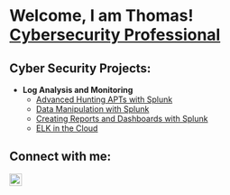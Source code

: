 <h1>Welcome, I am Thomas!<br/><a href="https://www.linkedin.com/in/thomaskischjr/">Cybersecurity Professional</a>

<h2>Cyber Security Projects:</h2>

- <b>Log Analysis and Monitoring</b>
  - [Advanced Hunting APTs with Splunk](https://github.com/tkisch7/Splunk_BOTS2)
  - [Data Manipulation with Splunk](https://github.com/tkisch7/Splunk_Data_Manipulation)
  - [Creating Reports and Dashboards with Splunk](https://github.com/tkisch7/Splunk_Reporting)
  - [ELK in the Cloud](https://github.com/tkisch7/Elk_Cloud)

<h2>Connect with me:</h2>

[<img align="left" alt="ThomasKischjr | LinkedIn" width="22px" src="https://cdn.jsdelivr.net/npm/simple-icons@v3/icons/linkedin.svg" />][linkedin]

[linkedin]: https://linkedin.com/in/thomaskischjr
